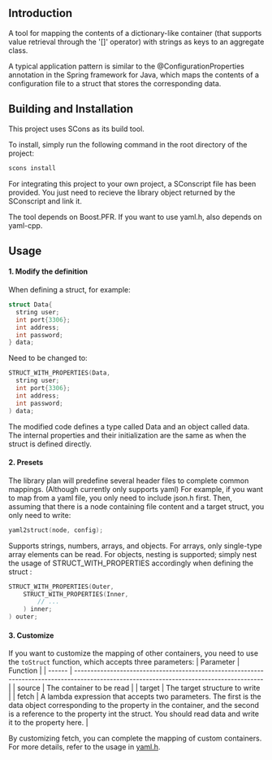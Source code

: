 ## Introduction

A tool for mapping the contents of a dictionary-like container (that supports value retrieval through the '[]' operator) with strings as keys to an aggregate class.

A typical application pattern is similar to the @ConfigurationProperties annotation in the Spring framework for Java, which maps the contents of a configuration file to a struct that stores the corresponding data.

## Building and Installation

This project uses SCons as its build tool.

To install, simply run the following command in the root directory of the project:

```bash
scons install
```

For integrating this project to your own project, a SConscript file has been provided. You just need to recieve the library object returned by the SConscript and link it.

The tool depends on Boost.PFR. If you want to use yaml.h, also depends on yaml-cpp.

## Usage

#### 1. Modify the definition

When defining a struct, for example:

```cpp
struct Data{
  string user;
  int port{3306};
  int address;
  int password;
} data;
```

Need to be changed to:

```cpp
STRUCT_WITH_PROPERTIES(Data,
  string user;
  int port{3306};
  int address;
  int password;
) data;
```

The modified code defines a type called Data and an object called data. The internal properties and their initialization are the same as when the struct is defined directly.

#### 2. Presets

The library plan will predefine several header files to complete common mappings. (Although currently only supports yaml)
For example, if you want to map from a yaml file, you only need to include json.h first. Then, assuming that there is a node containing file content and a target struct, you only need to write:

```cpp
yaml2struct(node, config);
```

Supports strings, numbers, arrays, and objects. For arrays, only single-type array elements can be read. For objects, nesting is supported; simply nest the usage of STRUCT_WITH_PROPERTIES accordingly when defining the struct :

```cpp
STRUCT_WITH_PROPERTIES(Outer,
    STRUCT_WITH_PROPERTIES(Inner,
        // ...
    ) inner;
) outer;
```

#### 3. Customize

If you want to customize the mapping of other containers, you need to use the `toStruct` function, which accepts three parameters:
| Parameter | Function |
| ------ | ---------------------------------------------------------------------------------------------------------------------------------------- |
| source | The container to be read |
| target | The target structure to write |
| fetch | A lambda expression that accepts two parameters. The first is the data object corresponding to the property in the container, and the second is a reference to the property int the struct. You should read data and write it to the property here. |

By customizing fetch, you can complete the mapping of custom containers. For more details, refer to the usage in [yaml.h](yaml.h).

